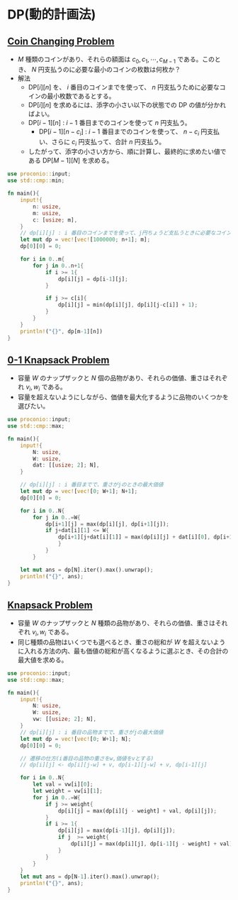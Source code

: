 <script type="text/x-mathjax-config">MathJax.Hub.Config({tex2jax:{inlineMath:[['\$','\$'],['\\(','\\)']],processEscapes:true},CommonHTML: {matchFontHeight:false}});</script>
<script type="text/javascript" async src="https://cdnjs.cloudflare.com/ajax/libs/mathjax/2.7.1/MathJax.js?config=TeX-MML-AM_CHTML"></script>

# DP(動的計画法)

## [Coin Changing Problem](https://onlinejudge.u-aizu.ac.jp/courses/library/7/DPL/1/DPL_1_A)
* $M$ 種類のコインがあり、それらの額面は $c_0, c_1, \cdots, c_{M-1}$ である。このとき、 $N$ 円支払うのに必要な最小のコインの枚数は何枚か？
* 解法
	* $\text{DP}[i][n]$ を、 $i$ 番目のコインまでを使って、 $n$ 円支払うために必要なコインの最小枚数であるとする。
	* $\text{DP}[i][n]$ を求めるには、添字の小さい以下の状態での $\text{DP}$ の値が分かればよい。
    * $\text{DP}[i-1][n]$ : $i-1$ 番目までのコインを使って $n$ 円支払う。
 		* $\text{DP}[i-1][n-c_i]$ : $i-1$ 番目までのコインを使って、 $n - c_i$ 円支払い、さらに $c_i$ 円支払って、合計 $n$ 円支払う。
	* したがって、添字の小さい方から、順に計算し、最終的に求めたい値である $\text{DP}[M-1][N]$ を求める。
  
``` rust
use proconio::input;
use std::cmp::min;

fn main(){
    input!{
        n: usize,
        m: usize,
        c: [usize; m],
    }
    // dp[i][j] : i 番目のコインまでを使って、j円ちょうど支払うときに必要なコインの最小枚数
    let mut dp = vec![vec![1000000; n+1]; m];
    dp[0][0] = 0;

    for i in 0..m{
        for j in 0..n+1{
            if i >= 1{
                dp[i][j] = dp[i-1][j];
            }

            if j >= c[i]{
                dp[i][j] = min(dp[i][j], dp[i][j-c[i]] + 1);
            }
        }
    }
    println!("{}", dp[m-1][n])
}
```

## [0-1 Knapsack Problem](https://onlinejudge.u-aizu.ac.jp/courses/library/7/DPL/1/DPL_1_B)
* 容量 $W$ のナップザックと $N$ 個の品物があり、それらの価値、重さはそれぞれ $v_i, w_i$ である。
* 容量を超えないようにしながら、価値を最大化するように品物のいくつかを選びたい。

``` rust
use proconio::input;
use std::cmp::max;

fn main(){
    input!{
        N: usize,
        W: usize,
        dat: [[usize; 2]; N],
    }

    // dp[i][j] : i 番目までで、重さがjのときの最大価値
    let mut dp = vec![vec![0; W+1]; N+1];
    dp[0][0] = 0;

    for i in 0..N{
        for j in 0..=W{
            dp[i+1][j] = max(dp[i][j], dp[i+1][j]);
            if j+dat[i][1] <= W{
                dp[i+1][j+dat[i][1]] = max(dp[i][j] + dat[i][0], dp[i+1][j+dat[i][1]]);
                }
            }
        }

    let mut ans = dp[N].iter().max().unwrap();
    println!("{}", ans);
}
```

## [Knapsack Problem](https://onlinejudge.u-aizu.ac.jp/courses/library/7/DPL/1/DPL_1_C)
* 容量 $W$ のナップザックと $N$ 種類の品物があり、それらの価値、重さはそれぞれ $v_i, w_i$ である。
* 同じ種類の品物はいくつでも選べるとき、重さの総和が $W$ を超えないように入れる方法の内、最も価値の総和が高くなるように選ぶとき、その合計の最大値を求める。

``` rust
use proconio::input;
use std::cmp::max;

fn main(){
    input!{
        N: usize,
        W: usize,
        vw: [[usize; 2]; N],
    }
    // dp[i][j] : i 番目の品物までで、重さがjの最大価値
    let mut dp = vec![vec![0; W+1]; N];
    dp[0][0] = 0;

    // 遷移の仕方(i番目の品物の重さをw,価値をvとする)
    // dp[i][j] <- dp[i][j-w] + v, dp[i-1][j-w] + v, dp[i-1][j]

    for i in 0..N{
        let val = vw[i][0];
        let weight = vw[i][1];
        for j in 0..=W{
            if j >= weight{
                dp[i][j] = max(dp[i][j - weight] + val, dp[i][j]);
            }
            if i >= 1{
                dp[i][j] = max(dp[i-1][j], dp[i][j]);
                if j  >= weight{
                    dp[i][j] = max(dp[i][j], dp[i-1][j - weight] + val);
                }
            }
        }
    }
    let mut ans = dp[N-1].iter().max().unwrap();
    println!("{}", ans);
}
```
